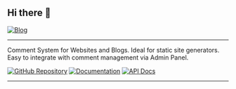 ## Hi there 👋

[![Blog](https://img.shields.io/badge/Website-Visit-blue?style=flat-square&logo=google-chrome)](https://blog.kuepper.nrw)

--- 
Comment System for Websites and Blogs. Ideal for static site generators. Easy to integrate with comment management via Admin Panel.

[![GitHub Repository](https://img.shields.io/badge/GitHub-Repository-red?style=flat-square&logo=github)](https://github.com/ruedigerp/comments)
[![Documentation](https://img.shields.io/badge/Docs-Explore-green?style=flat-square&logo=readthedocs)](https://github.com/ruedigerp/comments/tree/main/docs)
[![API Docs](https://img.shields.io/badge/API%20Docs-Read-blueviolet?style=flat-square&logo=github)](https://github.com/ruedigerp/comments/tree/main/docs/api)

---


<!--
**ruedigerp/ruedigerp** is a ✨ _special_ ✨ repository because its `README.md` (this file) appears on your GitHub profile.

Here are some ideas to get you started:

- 🔭 I’m currently working on ...
- 🌱 I’m currently learning ...
- 👯 I’m looking to collaborate on ...
- 🤔 I’m looking for help with ...
- 💬 Ask me about ...
- 📫 How to reach me: ...
- 😄 Pronouns: ...
- ⚡ Fun fact: ...
-->
